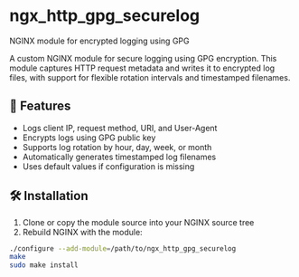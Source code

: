 # ngx_http_gpg_securelog
NGINX module for encrypted logging using GPG

A custom NGINX module for secure logging using GPG encryption. This module captures HTTP request metadata and writes it to encrypted log files, with support for flexible rotation intervals and timestamped filenames.

## 🔐 Features

- Logs client IP, request method, URI, and User-Agent
- Encrypts logs using GPG public key
- Supports log rotation by hour, day, week, or month
- Automatically generates timestamped log filenames
- Uses default values if configuration is missing

## 🛠 Installation

1. Clone or copy the module source into your NGINX source tree
2. Rebuild NGINX with the module:

```bash
./configure --add-module=/path/to/ngx_http_gpg_securelog
make
sudo make install
